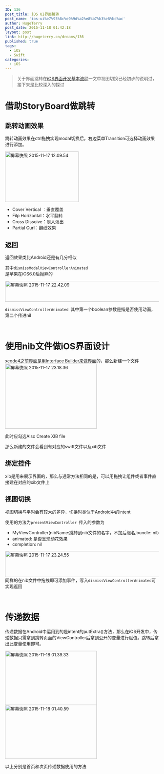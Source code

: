 ```yaml
---
ID: 136
post_title: iOS UI界面跳转
post_name: 'ios-ui%e7%95%8c%e9%9d%a2%e8%b7%b3%e8%bd%ac'
author: HugeTerry
post_date: 2015-11-18 01:42:18
layout: post
link: http://hugeterry.cn/dreams/136
published: true
tags:
  - iOS
  - Swift
categories:
  - iOS
---
```

<blockquote>关于界面跳转在<a href="http://hugeterry.cn/dreams/87">iOS界面开发基本流程</a>一文中视图切换已经初步的说明过，接下来是比较深入的探讨</blockquote>
<h1>借助StoryBoard做跳转</h1>
<h2>跳转动画效果</h2>
跳转动画效果在ctrl拖拽实现modal切换后，右边菜单Transition可选择动画效果进行添加。

<a href="http://www.hugeterry.cn/wp-content/uploads/2015/11/屏幕快照-2015-11-17-12.09.54.png"><img class=" wp-image-137 alignright" src="http://www.hugeterry.cn/wp-content/uploads/2015/11/屏幕快照-2015-11-17-12.09.54.png" alt="屏幕快照 2015-11-17 12.09.54" width="241" height="165" /></a>
<ul>
	<li>Cover Vertical ：垂直覆盖</li>
	<li>Filp Horizontal：水平翻转</li>
	<li>Cross Dissoive：淡入淡出</li>
	<li>Partial Curl：翻纸效果</li>
</ul>
<h2>返回</h2>
返回效果类比Android还是有几分相似

其中<code><span class="s1">dismissModalViewControllerAnimated </span></code><span class="s1">是苹果在iOS6.0后抛弃的</span>

<a href="http://www.hugeterry.cn/wp-content/uploads/2015/11/屏幕快照-2015-11-17-22.42.09.png"><img class="alignnone size-full wp-image-138" src="http://www.hugeterry.cn/wp-content/uploads/2015/11/屏幕快照-2015-11-17-22.42.09.png" alt="屏幕快照 2015-11-17 22.42.09" width="591" height="68" /></a>
<p class="p1"><code><span class="s1">dismissViewControllerAnimated </span></code><span class="s1">其中第一个boolean参数是指是否使用动画，第二个传进nil</span></p>
&nbsp;
<h1>使用nib文件做iOS界面设计</h1>
xcode4之前界面是用Interface Builder来做界面的，那么新建一个文件<a href="http://www.hugeterry.cn/wp-content/uploads/2015/11/屏幕快照-2015-11-17-23.18.36.png"><img class="size-medium wp-image-139 alignright" src="http://www.hugeterry.cn/wp-content/uploads/2015/11/屏幕快照-2015-11-17-23.18.36-300x213.png" alt="屏幕快照 2015-11-17 23.18.36" width="300" height="213" /></a>

此时应勾选Also Create XIB file

那么新建的文件会看到有对应的swift文件以及xib文件
<h2>绑定控件</h2>
xib是用来展示界面的，那么与通常方法相同的是，可以用拖拽让组件或者事件直接建在对应的xib文件上
<h2>视图切换</h2>
视图切换与平时会有较大的差异，切换时类似于Android中的intent

使用的方法为<code><span class="s1">presentViewController </span></code><span class="s1">传入的参数为</span>
<ul>
	<li class="p1"><span class="s1">MyViewController</span><span class="s2">(nibName:跳转到nib文件的名字，不加后缀名</span><span class="s2">,bundle: </span><span class="s4">nil</span><span class="s2">)</span></li>
	<li class="p1"><span class="s2"> animated: 是否呈现动花效果</span></li>
	<li class="p1"><span class="s2">completion: </span><span class="s4">nil</span></li>
</ul>
<img class="alignnone size-full wp-image-141" style="line-height: 1.5" src="http://www.hugeterry.cn/wp-content/uploads/2015/11/屏幕快照-2015-11-17-23.24.55.png" alt="屏幕快照 2015-11-17 23.24.55" width="761" height="85" />同样的在nib文件中拖拽即可添加事件，写入<code>dismissViewControllerAnimated</code>可实现返回

&nbsp;
<h1>传递数据</h1>
传递数据在Android中运用到的是intent的putExtra()方法，那么在iOS开发中，传递数据只需拿到跳转页面的ViewController后拿到公开的变量进行赋值。跳转后拿出此变量使用即可。

<a style="line-height: 1.5" href="http://www.hugeterry.cn/wp-content/uploads/2015/11/屏幕快照-2015-11-18-01.39.33.png"><img class="alignnone size-medium wp-image-146" src="http://www.hugeterry.cn/wp-content/uploads/2015/11/屏幕快照-2015-11-18-01.39.33-300x177.png" alt="屏幕快照 2015-11-18 01.39.33" width="300" height="177" /></a><a href="http://www.hugeterry.cn/wp-content/uploads/2015/11/屏幕快照-2015-11-18-01.40.59.png"><img class="alignnone size-medium wp-image-145" src="http://www.hugeterry.cn/wp-content/uploads/2015/11/屏幕快照-2015-11-18-01.40.59-300x177.png" alt="屏幕快照 2015-11-18 01.40.59" width="300" height="177" /></a>

以上分别是首页和次页传递数据使用的方法

&nbsp;